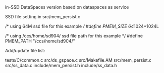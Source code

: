 in-SSD DataSpaces version based on dataspaces as service 

SSD file setting in src/mem_persist.c

/* using 64M ssd file for this example */
#define PMEM_SIZE 64*1024*1024L

/* using /ccs/home/sd904/ ssd file path for this example */
#define PMEM_PATH "/ccs/home/sd904/"


Add/update file list:

tests/C/common.c
src/ds_gspace.c
src/Makefile.AM
src/mem_persist.c
src/ss_data.c
include/mem_persist.h
include/ss_data.h
